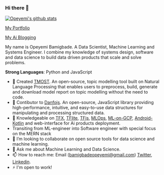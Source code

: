 ### Hi there 👋

[![Opeyemi's github stats](https://github-readme-stats.vercel.app/api?username=opeyemibami&show_icons=true&title_color=fff&icon_color=79ff97&text_color=9f9f9f&bg_color=151515)](https://github.com/opeyemibami/)

[My Portfolio](https://opeyemibami.github.io/yhemmy/) 

[My Ai Blogging](https://ml-app-gallery.herokuapp.com/)

My name is Opeyemi Bamigbade. A  Data Scientist, Machine Learning and Systems Engineer. I combine my knowledge of systems design, software and data science to build data driven products that scale and solve problems. 

**Strong Languages**: Python and JavaScript

- 🔭 Created [TMOST](https://github.com/opeyemibami/Topic-Modelling-Open-Source-Tool). An open-source, topic modelling tool built on Natural Language Processing that enables users to preprocess, build, generate and download model report on topic modelling without the need to code.
- 🌱 Contibutor to [Danfojs](https://github.com/opensource9ja/danfojs). An open-source, JavaScript library providing high-performance, intuitive, and easy-to-use data structures for manipulating and processing structured data.
- 🌱 Knowledgeable on [TFX](https://www.tensorflow.org/tfx), [TFlite](https://www.tensorflow.org/lite), [TFjs](https://www.tensorflow.org/js), [MLOps](https://cloud.google.com/solutions/machine-learning/mlops-continuous-delivery-and-automation-pipelines-in-machine-learning), [ML-on-GCP](https://www.coursera.org/programs/697b2a08-db87-4463-a112-e1ac8c46b181/browse?productId=GWIdT4bQEeiFWQrjbTVkyg&productType=s12n&query=Machine+Learning+with+TensorFlow+on+Google+Cloud+Platform&showMiniModal=true), [Android-Kotlin](https://kotlinlang.org/) and web-interface for Ai products deployment.
- Transiting from ML-engineer into Software engineer with special focus on the MERN stack
- 👯 I’m looking to collaborate on open source tools for data science and machine learning.
- 💬 Ask me about Machine Learning and Data Science.
- 📫 How to reach me: Email (bamigbadeopeyemi@gmail.com) [Twitter](https://twitter.com/opeyemibami), [Linkedin](https://www.linkedin.com/in/bamigbade-opeyemi-49007a122/).
- ⚡ I'm open to work!
